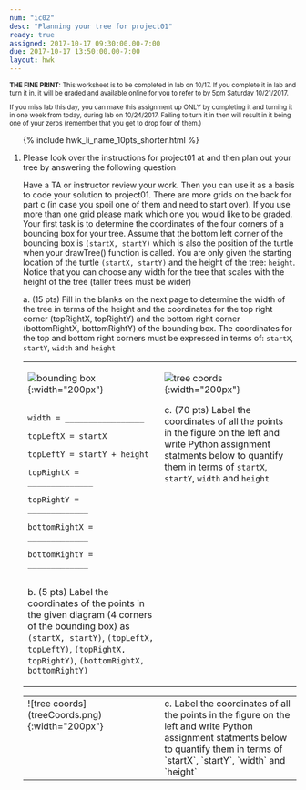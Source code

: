 ```yaml
---
num: "ic02"
desc: "Planning your tree for project01"
ready: true
assigned: 2017-10-17 09:30:00.00-7:00
due: 2017-10-17 13:50:00.00-7:00
layout: hwk
---
```


<div style="font-size:80%">
<b>THE FINE PRINT:</b> This worksheet is to be completed in lab on 10/17.   If you complete
it in lab and turn it in, it will be graded and available online for you to
refer to by 5pm Saturday 10/21/2017.

If you miss lab this day, you can make this assignment up ONLY by completing
it and turning it in one week from today, during lab on 10/24/2017.
Failing to turn it in then will result in it being one of your zeros
(remember that you get to drop four of them.)
</div>

<ol>

{% include hwk_li_name_10pts_shorter.html %}

<li markdown="1"> Please look over the instructions for project01 at <http://ucsb-cs8-f17.github.io/lab/project01> and then plan out your tree by answering the following question

Have a TA or instructor review your work.  Then you can use it as a basis to code your solution to project01.   There are more grids on the back for part c (in case you spoil one of them and need to start over). If you use more than one grid please mark which one you would like to be graded. Your first task is to determine the coordinates of the four corners of a bounding box for your tree. Assume that the bottom left corner of the bounding box is `(startX, startY)` which is also the position of the turtle when your drawTree() function is called. You are only given the starting location of the turtle `(startX, startY)` and the height of the tree: `height`. Notice that you can choose any width for the tree that scales with the height of the tree (taller trees must be wider)

a. (15 pts) Fill in the blanks on the next page to determine the width of the tree in terms of the height and the coordinates for the top right corner (topRightX, topRightY) and the bottom right corner (bottomRightX, bottomRightY) of the bounding box. The coordinates for the top and bottom right corners must be expressed in terms of: `startX`, `startY`, `width` and `height`
<div class="pagebreak">
</div>

<style>
table.turtle * td { vertical-align: top; }
</style>

<table class="turtle">
<tr>
<td markdown="1">

![bounding box](boundingCoords.png){:width="200px"}

```

width = _________________

topLeftX = startX 

topLeftY = startY + height

topRightX =   ______________

topRightY =    _____________

bottomRightX = _____________

bottomRightY = _____________
    
```

b. (5 pts) Label the coordinates of the points in the given diagram (4 corners of the bounding box) as `(startX, startY)`, `(topLeftX, topLeftY)`, `(topRightX, topRightY)`, `(bottomRightX, bottomRightY)`

</td>
<td markdown="1" style="width:50%">

![tree coords](treeCoords.png){:width="200px"}

c. (70 pts) Label the coordinates of all the points in the figure on the left and write Python assignment statments below to quantify them in terms of `startX`, `startY`, `width` and `height` 

</td>
</tr>
</table>



<div style="font-size:80%" markdown="1">

</div>


<table class="turtle">
<tr>

<td markdown="1" style="width:50%">
![tree coords](treeCoords.png){:width="200px"}

</td>

<td markdown="1" style="width:300px">
c. Label the coordinates of all the points in the figure on the left and write Python assignment statments below to quantify them in terms of `startX`, `startY`, `width` and `height` 

</td>
</tr>
</table>

<table class="turtle">
<tr>






</li>


</ol>
